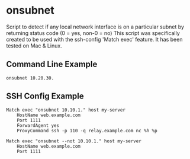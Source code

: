 # onsubnet
Script to detect if any local network interface is on a particular subnet by returning status code (0 = yes, non-0 = no) 
This script was specifically created to be used with the ssh-config 'Match exec' feature. It has been tested on Mac & Linux.

## Command Line Example

    onsubnet 10.20.30.

## SSH Config Example

    Match exec "onsubnet 10.10.1." host my-server
        HostName web.example.com
        Port 1111
        ForwardAgent yes
        ProxyCommand ssh -p 110 -q relay.example.com nc %h %p
    
    Match exec "onsubnet --not 10.10.1." host my-server
        HostName web.example.com
        Port 1111
